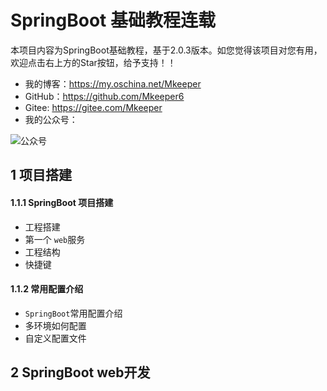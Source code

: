 # SpringBoot 基础教程连载
本项目内容为SpringBoot基础教程，基于2.0.3版本。如您觉得该项目对您有用，欢迎点击右上方的Star按钮，给予支持！！
- 我的博客：https://my.oschina.net/Mkeeper
- GitHub：https://github.com/Mkeeper6
- Gitee: https://gitee.com/Mkeeper
- 我的公众号：

![公众号](https://oscimg.oschina.net/oscnet/e8870411cf89e55a4b07e131382e0f51e73.jpg)


## 1 项目搭建
#### 1.1.1 SpringBoot 项目搭建
- 工程搭建
- 第一个 `web`服务
- 工程结构
- 快捷键
#### 1.1.2 常用配置介绍
- `SpringBoot`常用配置介绍
- 多环境如何配置
- 自定义配置文件

## 2 SpringBoot web开发
